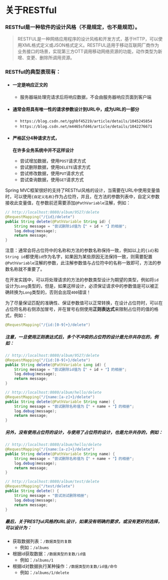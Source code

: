 # 关于RESTful

### RESTful是一种软件的设计风格（不是规定，也不是规范）。

> RESTFUL是一种网络应用程序的设计风格和开发方式，基于HTTP，可以使用XML格式定义或JSON格式定义。RESTFUL适用于移动互联网厂商作为业务接口的场景，实现第三方OTT调用移动网络资源的功能，动作类型为新增、变更、删除所调用资源。

### RESTful的典型表现有：

- #### 一定是响应正文的

  - 服务器端处理完请求后将响应数据，不会由服务器响应页面到客户端

- #### 通常会将具有唯一性的请求参数设计到URL中，成为URL的一部分

  - `https://blog.csdn.net/gghbf45219/article/details/1045245854`
  - `https://blog.csdn.net/m4465sfd46/article/details/1042276671`

- #### 严格区分4种请求方式，

  **在许多业务系统中并不这样设计**

  - 尝试增加数据，使用`POST`请求方式
  - 尝试删除数据，使用`DELETE`请求方式
  - 尝试修改数据，使用`PUT`请求方式
  - 尝试查询数据，使用`GET`请求方式

Spring MVC框架很好的支持了RESTful风格的设计，当需要在URL中使用变量值时，可以使用`{自定义名称}`作为占位符，并且，在方法的参数列表中，自定义参数接收此变量值，在参数前还需要添加`@PathVariable`注解，例如：

```java
// http://localhost:8080/album/9527/delete
@RequestMapping("/{id}/delete")
public String delete(@PathVariable String id) {
    String message = "尝试删除id值为【" + id + "】的相册";
    log.debug(message);
    return message;
}
```

注意：通常会将占位符中的名称和方法的参数名称保持一致，例如以上的`{id}`和`String id`都使用`id`作为名字，如果因为某些原因无法保持一致，则需要配置`@PathVariable`注解的参数，此注解参数值与占位符中的名称一致即可，方法的参数名称就不重要了。

在开发实践中，可以将处理请求的方法的参数类型设计为期望的类型，例如将`id`设计为`Long`类型的，但是，如果这样设计，必须保证请求中的参数值是可以被正确转换为`Long`类型的，否则会出现`400`错误！

为了尽量保证匹配的准确性、保证参数值可以正常转换，在设计占位符时，可以在占位符名称右侧添加冒号，并在冒号右侧使用**正则表达式**来限制占位符的值的格式，例如：

```java
@RequestMapping("/{id:[0-9]+}/delete")
```

##### 注意，一旦使用正则表达式后，多个不冲突的占位符的设计是允许共存在的，例如：

```java
// http://localhost:8080/album/9527/delete
@RequestMapping("/{id:[0-9]+}/delete")
public String delete(@PathVariable Long id) {
    String message = "尝试删除id值为【" + id + "】的相册";
    log.debug(message);
    return message;
}

// http://localhost:8080/album/hello/delete
@RequestMapping("/{name:[a-z]+}/delete")
public String delete(@PathVariable String name) {
    String message = "尝试删除名称值为【" + name + "】的相册";
    log.debug(message);
    return message;
}
```

##### 另外，没有使用占位符的设计，与使用了占位符的设计，也是允许共存的，例如：

```java
// http://localhost:8080/album/hello/delete
@RequestMapping("/{name:[a-z]+}/delete")
public String delete(@PathVariable String name) {
    String message = "尝试删除名称值为【" + name + "】的相册";
    log.debug(message);
    return message;
}

// http://localhost:8080/album/test/delete
@RequestMapping("/test/delete")
public String delete() {
    String message = "尝试测试删除相册";
    log.debug(message);
    return message;
}
```

##### 最后，关于RESTful风格的URL设计，如果没有明确的要求，或没有更好的选择，可以设计为：

- 获取数据列表：`/数据类型的复数`
  - 例如：`/albums`
- 根据id获取数据：`/数据类型的复数/id值`
  - 例如：`/albums/1`
- 根据id对数据执行某种操作：`/数据类型的复数/id值/命令`
  - 例如：`/albums/1/delete`